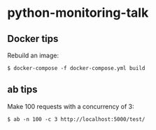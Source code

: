 # python-monitoring-talk

## Docker tips

Rebuild an image:

```
$ docker-compose -f docker-compose.yml build
```

## ab tips

Make 100 requests with a concurrency of 3:

```
$ ab -n 100 -c 3 http://localhost:5000/test/

```

